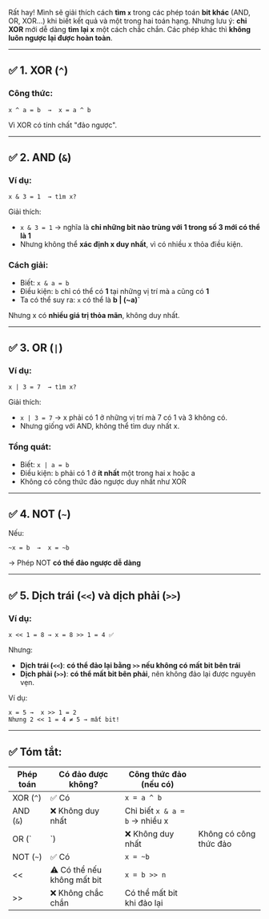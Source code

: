 Rất hay! Mình sẽ giải thích cách **tìm `x`** trong các phép toán **bit khác** (AND, OR, XOR...) khi biết kết quả và một trong hai toán hạng. Nhưng lưu ý: **chỉ XOR** mới dễ dàng **tìm lại x** một cách chắc chắn. Các phép khác thì **không luôn ngược lại được hoàn toàn**.

---

## ✅ 1. **XOR (`^`)**

### Công thức:

```plaintext
x ^ a = b  →  x = a ^ b
```

Vì XOR có tính chất "đảo ngược".

---

## ✅ 2. **AND (`&`)**

### Ví dụ:

```
x & 3 = 1  → tìm x?
```

Giải thích:

- `x & 3 = 1` → nghĩa là **chỉ những bit nào trùng với 1 trong số 3 mới có thể là 1**
- Nhưng không thể **xác định x duy nhất**, vì có nhiều x thỏa điều kiện.

### Cách giải:

- Biết: `x & a = b`
- Điều kiện: `b` chỉ có thể có **1** tại những vị trí mà `a` cũng có **1**
- Ta có thể suy ra: `x` có thể là **b | (\~a)\`**

Nhưng x có **nhiều giá trị thỏa mãn**, không duy nhất.

---

## ✅ 3. **OR (`|`)**

### Ví dụ:

```
x | 3 = 7  → tìm x?
```

Giải thích:

- `x | 3 = 7` → x phải có 1 ở những vị trí mà 7 có 1 và 3 không có.
- Nhưng giống với AND, không thể tìm duy nhất x.

### Tổng quát:

- Biết: `x | a = b`
- Điều kiện: `b` phải có 1 ở **ít nhất** một trong hai x hoặc a
- Không có công thức đảo ngược duy nhất như XOR

---

## ✅ 4. **NOT (`~`)**

Nếu:

```plaintext
~x = b  →  x = ~b
```

→ Phép NOT **có thể đảo ngược dễ dàng**

---

## ✅ 5. **Dịch trái (`<<`) và dịch phải (`>>`)**

### Ví dụ:

```plaintext
x << 1 = 8 → x = 8 >> 1 = 4 ✅
```

Nhưng:

- **Dịch trái (`<<`)**: **có thể đảo lại bằng `>>` nếu không có mất bit bên trái**
- **Dịch phải (`>>`)**: **có thể mất bit bên phải**, nên không đảo lại được nguyên vẹn.

Ví dụ:

```plaintext
x = 5 →  x >> 1 = 2
Nhưng 2 << 1 = 4 ≠ 5 → mất bit!
```

---

## ✅ Tóm tắt:

| Phép toán | Có đảo được không?          | Công thức đảo (nếu có)         |                        |
| --------- | --------------------------- | ------------------------------ | ---------------------- |
| XOR (`^`) | ✅ Có                       | `x = a ^ b`                    |                        |
| AND (`&`) | ❌ Không duy nhất           | Chỉ biết `x & a = b` → nhiều x |                        |
| OR (\`    | \`)                         | ❌ Không duy nhất              | Không có công thức đảo |
| NOT (`~`) | ✅ Có                       | `x = ~b`                       |                        |
| <<        | ⚠️ Có thể nếu không mất bit | `x = b >> n`                   |                        |
| >>        | ❌ Không chắc chắn          | Có thể mất bit khi đảo lại     |                        |
